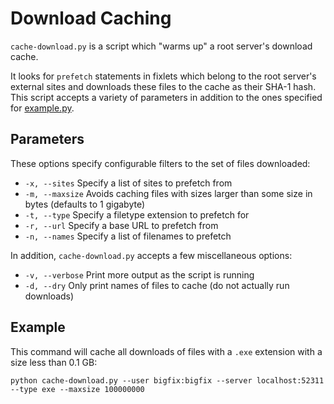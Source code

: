Download Caching
===

`cache-download.py` is a script which "warms up" a root server's download cache.

It looks for `prefetch` statements in fixlets which belong to the root server's external sites and downloads these files to the cache as their SHA-1 hash. This script accepts a variety of parameters in addition to the ones specified for [example.py](../example/README.md). 

Parameters
---

These options specify configurable filters to the set of files downloaded:
 * `-x, --sites` Specify a list of sites to prefetch from
 * `-m, --maxsize` Avoids caching files with sizes larger than some size in bytes (defaults to 1 gigabyte)
 * `-t, --type` Specify a filetype extension to prefetch for
 * `-r, --url` Specify a base URL to prefetch from
 * `-n, --names` Specify a list of filenames to prefetch

In addition, `cache-download.py` accepts a few miscellaneous options:
 * `-v, --verbose` Print more output as the script is running
 * `-d, --dry` Only print names of files to cache (do not actually run downloads)

Example
---
This command will cache all downloads of files with a `.exe` extension with a size less than 0.1 GB:

    python cache-download.py --user bigfix:bigfix --server localhost:52311 --type exe --maxsize 100000000
